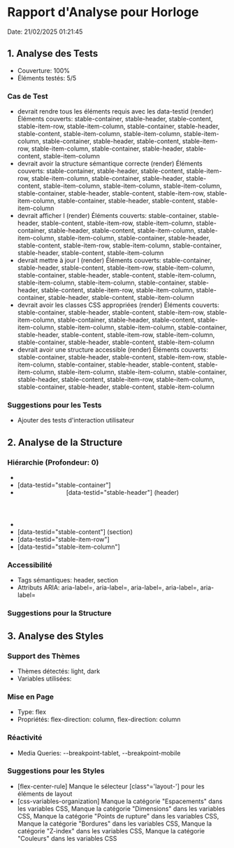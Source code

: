# Rapport d'Analyse pour Horloge

Date: 21/02/2025 01:21:45

## 1. Analyse des Tests

- Couverture: 100%
- Éléments testés: 5/5

### Cas de Test

- devrait rendre tous les éléments requis avec les data-testid (render)
  Éléments couverts: stable-container, stable-header, stable-content, stable-item-row, stable-item-column, stable-container, stable-header, stable-content, stable-item-column, stable-item-column, stable-item-column, stable-container, stable-header, stable-content, stable-item-row, stable-item-column, stable-container, stable-header, stable-content, stable-item-column
- devrait avoir la structure sémantique correcte (render)
  Éléments couverts: stable-container, stable-header, stable-content, stable-item-row, stable-item-column, stable-container, stable-header, stable-content, stable-item-column, stable-item-column, stable-item-column, stable-container, stable-header, stable-content, stable-item-row, stable-item-column, stable-container, stable-header, stable-content, stable-item-column
- devrait afficher l (render)
  Éléments couverts: stable-container, stable-header, stable-content, stable-item-row, stable-item-column, stable-container, stable-header, stable-content, stable-item-column, stable-item-column, stable-item-column, stable-container, stable-header, stable-content, stable-item-row, stable-item-column, stable-container, stable-header, stable-content, stable-item-column
- devrait mettre à jour l (render)
  Éléments couverts: stable-container, stable-header, stable-content, stable-item-row, stable-item-column, stable-container, stable-header, stable-content, stable-item-column, stable-item-column, stable-item-column, stable-container, stable-header, stable-content, stable-item-row, stable-item-column, stable-container, stable-header, stable-content, stable-item-column
- devrait avoir les classes CSS appropriées (render)
  Éléments couverts: stable-container, stable-header, stable-content, stable-item-row, stable-item-column, stable-container, stable-header, stable-content, stable-item-column, stable-item-column, stable-item-column, stable-container, stable-header, stable-content, stable-item-row, stable-item-column, stable-container, stable-header, stable-content, stable-item-column
- devrait avoir une structure accessible (render)
  Éléments couverts: stable-container, stable-header, stable-content, stable-item-row, stable-item-column, stable-container, stable-header, stable-content, stable-item-column, stable-item-column, stable-item-column, stable-container, stable-header, stable-content, stable-item-row, stable-item-column, stable-container, stable-header, stable-content, stable-item-column

### Suggestions pour les Tests

- Ajouter des tests d'interaction utilisateur

## 2. Analyse de la Structure

### Hiérarchie (Profondeur: 0)

- <Date>
- <div> [data-testid="stable-container"]
- <header> [data-testid="stable-header"] (header)
- <h>
- <section> [data-testid="stable-content"] (section)
- <div> [data-testid="stable-item-row"]
- <div> [data-testid="stable-item-column"]

### Accessibilité

- Tags sémantiques: header, section
- Attributs ARIA: aria-label=, aria-label=, aria-label=, aria-label=, aria-label=

### Suggestions pour la Structure

## 3. Analyse des Styles

### Support des Thèmes

- Thèmes détectés: light, dark
- Variables utilisées:

### Mise en Page

- Type: flex
- Propriétés: flex-direction: column, flex-direction: column

### Réactivité

- Media Queries: --breakpoint-tablet, --breakpoint-mobile

### Suggestions pour les Styles

- [flex-center-rule] Manque le sélecteur [class^='layout-'] pour les éléments de layout
- [css-variables-organization] Manque la catégorie "Espacements" dans les variables CSS, Manque la catégorie "Dimensions" dans les variables CSS, Manque la catégorie "Points de rupture" dans les variables CSS, Manque la catégorie "Bordures" dans les variables CSS, Manque la catégorie "Z-index" dans les variables CSS, Manque la catégorie "Couleurs" dans les variables CSS
